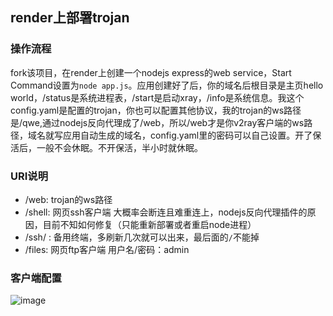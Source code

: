 ## render上部署trojan
### 操作流程
fork该项目，在render上创建一个nodejs express的web  service，Start Command设置为```node app.js```。应用创建好了后，你的域名后根目录是主页hello world，/status是系统进程表，/start是启动xray，/info是系统信息。我这个config.yaml是配置的trojan，你也可以配置其他协议，我的trojan的ws路径是/qwe,通过nodejs反向代理成了/web，所以/web才是你v2ray客户端的ws路径，域名就写应用自动生成的域名，config.yaml里的密码可以自己设置。开了保活后，一般不会休眠。不开保活，半小时就休眠。

### URI说明
- /web: trojan的ws路径
- /shell: 网页ssh客户端  大概率会断连且难重连上，nodejs反向代理插件的原因，目前不知如何修复（只能重新部署或者重启node进程）
- /ssh/ : 备用终端，多刷新几次就可以出来，最后面的`/`不能掉
- /files: 网页ftp客户端  用户名/密码：admin
### 客户端配置

![image](https://file.eeea.ga/view.php/b6a1266c490122db62b7f1841c9ba6cf.jpg)
